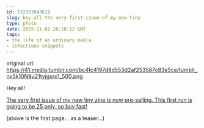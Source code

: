 ```yaml
---
id: 132353843619
slug: hey-all-the-very-first-issue-of-my-new-tiny
type: photo
date: 2015-11-01 20:10:12 GMT
tags:
- the life of an ordinary bakla
- infectious snippets
---
```

original url: https://41.media.tumblr.com/bc4fc4197d8d553d2af253587c83e5ce/tumblr_nx5k10N9u21tyjgxro1_500.png

Hey all!

[The very first issue of my new tiny zine is now pre-selling. This first run is going to be 25 only, so buy fast!](https://gum.co/infect11)

(above is the first page... as a teaser...)
